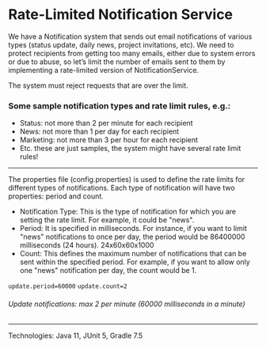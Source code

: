 # Rate-Limited Notification Service
We have a Notification system that sends out email notifications of various types (status update, daily news, project invitations, etc). We need to protect recipients from getting too many emails, either due to system errors or due to abuse, so let’s limit the number of emails sent to them by implementing a rate-limited version of NotificationService.

The system must reject requests that are over the limit.

### Some sample notification types and rate limit rules, e.g.:

- Status: not more than 2 per minute for each recipient
- News: not more than 1 per day for each recipient
- Marketing: not more than 3 per hour for each recipient
- Etc. these are just samples, the system might have several rate limit rules!
---
The properties file (config.properties) is used to define the rate limits for different types of notifications. Each type of notification will have two properties: 
period and count.

- Notification Type: This is the type of notification for which you are setting the rate limit. For example, it could be "news".
- Period: It is specified in milliseconds. For instance, if you want to limit "news" notifications to once per day, the period would be 86400000 milliseconds (24 hours). 24x60x60x1000
- Count: This defines the maximum number of notifications that can be sent within the specified period. For example, if you want to allow only one "news" notification per day, the count would be 1.

`update.period=60000`
`update.count=2`
###### Update notifications: max 2 per minute (60000 milliseconds in a minute)

---
Technologies: Java 11, JUnit 5, Gradle 7.5
